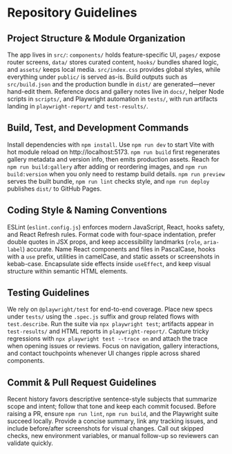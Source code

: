 # Repository Guidelines

## Project Structure & Module Organization
The app lives in `src/`: `components/` holds feature-specific UI, `pages/` expose router screens, `data/` stores curated content, `hooks/` bundles shared logic, and `assets/` keeps local media. `src/index.css` provides global styles, while everything under `public/` is served as-is. Build outputs such as `src/build.json` and the production bundle in `dist/` are generated—never hand-edit them. Reference docs and gallery notes live in `docs/`, helper Node scripts in `scripts/`, and Playwright automation in `tests/`, with run artifacts landing in `playwright-report/` and `test-results/`.

## Build, Test, and Development Commands
Install dependencies with `npm install`. Use `npm run dev` to start Vite with hot module reload on http://localhost:5173. `npm run build` first regenerates gallery metadata and version info, then emits production assets. Reach for `npm run build:gallery` after adding or reordering images, and `npm run build:version` when you only need to restamp build details. `npm run preview` serves the built bundle, `npm run lint` checks style, and `npm run deploy` publishes `dist/` to GitHub Pages.

## Coding Style & Naming Conventions
ESLint (`eslint.config.js`) enforces modern JavaScript, React, hooks safety, and React Refresh rules. Format code with four-space indentation, prefer double quotes in JSX props, and keep accessibility landmarks (`role`, `aria-label`) accurate. Name React components and files in PascalCase, hooks with a `use` prefix, utilities in camelCase, and static assets or screenshots in kebab-case. Encapsulate side effects inside `useEffect`, and keep visual structure within semantic HTML elements.

## Testing Guidelines
We rely on `@playwright/test` for end-to-end coverage. Place new specs under `tests/` using the `.spec.js` suffix and group related flows with `test.describe`. Run the suite via `npx playwright test`; artifacts appear in `test-results/` and HTML reports in `playwright-report/`. Capture tricky regressions with `npx playwright test --trace on` and attach the trace when opening issues or reviews. Focus on navigation, gallery interactions, and contact touchpoints whenever UI changes ripple across shared components.

## Commit & Pull Request Guidelines
Recent history favors descriptive sentence-style subjects that summarize scope and intent; follow that tone and keep each commit focused. Before raising a PR, ensure `npm run lint`, `npm run build`, and the Playwright suite succeed locally. Provide a concise summary, link any tracking issues, and include before/after screenshots for visual changes. Call out skipped checks, new environment variables, or manual follow-up so reviewers can validate quickly.
